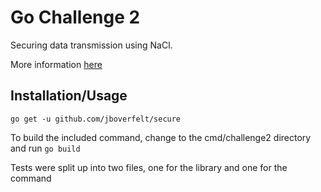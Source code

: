 # Go Challenge 2

Securing data transmission using NaCl.

More information [here](http://golang-challenge.com/go-challenge2/)

## Installation/Usage

``go get -u github.com/jboverfelt/secure``

To build the included command, change to the cmd/challenge2 directory and run ``go build``

Tests were split up into two files, one for the library and one for the command
